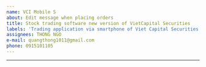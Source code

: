 ```yaml
---
name: VCI Mobile S 
about: Edit message when placing orders
title: Stock trading software new version of VietCapital Securities
labels: 'Trading application via smartphone of Viet Capital Securities Joint Stock Company VCSC (VietCapital Securities)' 
assignees: THONG NGO
e-mail: quangthong1011@gmail.com 
phone: 0915101105
---
```

---
